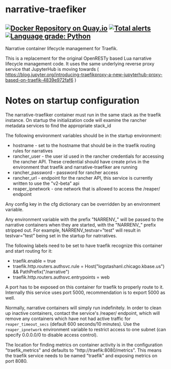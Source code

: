 # narrative-traefiker
[![Docker Repository on Quay.io](https://quay.io/repository/kbase/narrative-traefiker/status "Docker Repository on Quay.io")](https://quay.io/repository/kbase/narrative-traefiker)
[![Total alerts](https://img.shields.io/lgtm/alerts/g/kbase/narrative-traefiker.svg?logo=lgtm&logoWidth=18)](https://lgtm.com/projects/g/kbase/narrative-traefiker/alerts/)
[![Language grade: Python](https://img.shields.io/lgtm/grade/python/g/kbase/narrative-traefiker.svg?logo=lgtm&logoWidth=18)](https://lgtm.com/projects/g/kbase/narrative-traefiker/context:python)
---
Narrative container lifecycle management for Traefik.

This is a replacement for the original OpenRESTy based Lua narrative lifecycle management code. It uses the same underlying reverse proxy service that JupyterHub is moving towards ( https://blog.jupyter.org/introducing-traefikproxy-a-new-jupyterhub-proxy-based-on-traefik-4839e972faf6 )

# Notes on startup configuration #

The narrative-traefiker container must run in the same stack as the traefik instance. On startup the initialization code will examine the rancher metadata services to find the appropriate stack_id

The following environment variables should be in the startup environment:

* hostname - set to the hostname that should be in the traefik routing rules for narratives
* rancher_user - the user id used in the rancher credentials for accessing the rancher API. These credential should have create privs in the environment that traefik and narrative-traefiker are running
* rancher_password - password for rancher access
* rancher_url - endpoint for the rancher API, this service is currently written to use the "v2-beta" api
* reaper_ipnetwork - one network that is allowed to access the /reaper/ endpoint

Any config key in the cfg dictionary can be overridden by an environment variable.

Any environment variable with the prefix "NARRENV_" will be passed to the narrative containers when they are started, with the "NARRENV_" prefix stripped out. For example, NARRENV_testvar="test" will result in testvar="test" being set in the startup for natrratives.

The following labels need to be set to have traefik recognize this container and start routing for it:
* traefik.enable = true
* traefik.http.routers.authsvc.rule = Host("logstashanl.chicago.kbase.us") && PathPrefix("/narrative")
* traefik.http.routers.authsvc.entrypoints = web

A port has to be exposed on this container for traefik to properly route to it. Internally this service uses port 5000, recommendation is to export 5000 as well.

Normally, narrative containers will simply run indefinitely.  In order to clean up inactive containers, contact the service's /reaper/ endpoint, which will remove any containers which have not had active traffic for `reaper_timeout_secs` (default 600 seconds/10 minutes).  Use the `reaper_ipnetwork` environment variable to restrict access to one subnet (can specify 0.0.0.0/0 to disable access control).

The location for finding metrics on container activity is in the configuration "traefik_metrics" and defaults to "http://traefik:8080/metrics". This means the traefik service needs to be named "traefik" and exposing metrics on port 8080.



